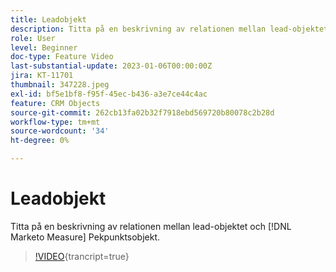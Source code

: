 ```yaml
---
title: Leadobjekt
description: Titta på en beskrivning av relationen mellan lead-objektet och [!DNL Marketo Measure] Pekpunktsobjekt.
role: User
level: Beginner
doc-type: Feature Video
last-substantial-update: 2023-01-06T00:00:00Z
jira: KT-11701
thumbnail: 347228.jpeg
exl-id: bf5e1bf8-f95f-45ec-b436-a3e7ce44c4ac
feature: CRM Objects
source-git-commit: 262cb13fa02b32f7918ebd569720b80078c2b28d
workflow-type: tm+mt
source-wordcount: '34'
ht-degree: 0%

---
```


# Leadobjekt

Titta på en beskrivning av relationen mellan lead-objektet och [!DNL Marketo Measure] Pekpunktsobjekt.

>[!VIDEO](https://video.tv.adobe.com/v/347228/?learn=on){trancript=true}
